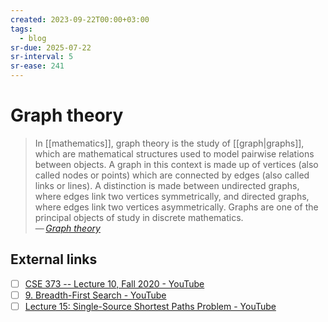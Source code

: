 ```yaml
---
created: 2023-09-22T00:00+03:00
tags:
  - blog
sr-due: 2025-07-22
sr-interval: 5
sr-ease: 241
---
```


# Graph theory

> In [[mathematics]], graph theory is the study of [[graph|graphs]], which are mathematical structures used to model pairwise relations between objects. A graph in this context is made up of vertices (also called nodes or points) which are connected by edges (also called links or lines). A distinction is made between undirected graphs, where edges link two vertices symmetrically, and directed graphs, where edges link two vertices asymmetrically. Graphs are one of the principal objects of study in discrete mathematics.\
> — <cite>[Graph theory](https://en.wikipedia.org/wiki/Graph_theory)</cite>

## External links

- [ ] [CSE 373 -- Lecture 10, Fall 2020 - YouTube](https://www.youtube.com/watch?v=Sjk0xqWWPCc)
- [ ] [9. Breadth-First Search - YouTube](https://www.youtube.com/watch?v=oFVYVzlvk9c)
- [ ] [Lecture 15: Single-Source Shortest Paths Problem - YouTube](https://www.youtube.com/watch?v=Aa2sqUhIn-E)
